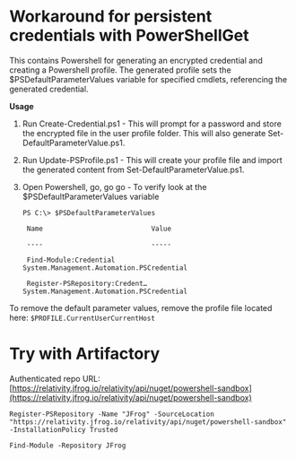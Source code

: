 # Workaround for persistent credentials with PowerShellGet

This contains Powershell for generating an encrypted credential and creating a Powershell profile. The generated profile sets the $PSDefaultParameterValues variable for specified cmdlets, referencing the generated credential.

**Usage**
1. Run Create-Credential.ps1 - This will prompt for a password and store the encrypted file in the user profile folder. This will also generate Set-DefaultParameterValue.ps1. 
2. Run Update-PSProfile.ps1 - This will create your profile file and import the generated content from Set-DefaultParameterValue.ps1. 
3. Open Powershell, go, go go - To verify look at the $PSDefaultParameterValues variable

    `PS C:\> $PSDefaultParameterValues`

   ` Name                           Value`

   ` ----                           -----`

   ` Find-Module:Credential         System.Management.Automation.PSCredential`
   
   ` Register-PSRepository:Credent… System.Management.Automation.PSCredential`

To remove the default parameter values, remove the profile file located here: `$PROFILE.CurrentUserCurrentHost`

# Try with Artifactory
Authenticated repo URL: [https://relativity.jfrog.io/relativity/api/nuget/powershell-sandbox](https://relativity.jfrog.io/relativity/api/nuget/powershell-sandbox)

`Register-PSRepository -Name "JFrog" -SourceLocation "https://relativity.jfrog.io/relativity/api/nuget/powershell-sandbox" -InstallationPolicy Trusted`

`Find-Module -Repository JFrog`